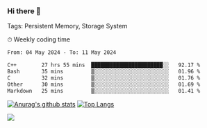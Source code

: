### Hi there 👋

Tags: Persistent Memory, Storage System

<!--

[![Anurag's github stats](https://github-readme-stats.vercel.app/api?username=wwyf)](https://github.com/anuraghazra/github-readme-stats)

[![Anurag's github stats](https://github-readme-stats.vercel.app/api?username=wwyf&count_private=true)](https://github.com/anuraghazra/github-readme-stats)


[![Top Langs](https://github-readme-stats.vercel.app/api/top-langs/?username=wwyf&count_private=true&&hide=jupyter%20notebook,html)](https://github.com/anuraghazra/github-readme-stats)



-->


⏱ Weekly coding time

<!--START_SECTION:waka-->

```txt
From: 04 May 2024 - To: 11 May 2024

C++        27 hrs 55 mins  ███████████████████████░░   92.17 %
Bash       35 mins         ▒░░░░░░░░░░░░░░░░░░░░░░░░   01.96 %
C          32 mins         ▒░░░░░░░░░░░░░░░░░░░░░░░░   01.76 %
Other      30 mins         ▒░░░░░░░░░░░░░░░░░░░░░░░░   01.69 %
Markdown   25 mins         ▒░░░░░░░░░░░░░░░░░░░░░░░░   01.41 %
```

<!--END_SECTION:waka-->



[![Anurag's github stats](https://github-readme-stats.vercel.app/api?username=wwyf&count_private=true&show_icons=true&hide_border=true)](https://github.com/anuraghazra/github-readme-stats) [![Top Langs](https://github-readme-stats.vercel.app/api/top-langs/?username=wwyf&count_private=true&hide=jupyter%20notebook,html,OpenEdge%20ABL&langs_count=10&layout=compact&hide_border=true)](https://github.com/anuraghazra/github-readme-stats)

<!--

[![willianrod's wakatime stats](https://github-readme-stats.vercel.app/api/wakatime?username=wwyf)](https://github.com/anuraghazra/github-readme-stats)


-->

![](https://hit.yhype.me/github/profile?user_id=23121291)
